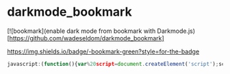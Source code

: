 # darkmode_bookmark
[![bookmark](enable dark mode from bookmark with Darkmode.js)[https://github.com/wadeseldom/darkmode_bookmark] 

https://img.shields.io/badge/-bookmark-green?style=for-the-badge
```javascript
javascript:(function(){var%20script=document.createElement('script');script.type='text/javascript';script.src='https://cdn.jsdelivr.net/npm/darkmode-js@1.5.7/lib/darkmode-js.min.js';document.getElementsByTagName('head')[0].appendChild(script);const%20options={label:'🌙'};const%20darkmode=new%20Darkmode(options);darkmode.showWidget();})()
```
